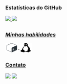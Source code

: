 ###  Estatísticas do GitHub

<div>
  <a href="https://github.com/Griff-OFC/Griff-OFC">
  <img height="150em" src="https://github-readme-stats.vercel.app/api?username=Griff-OFC&show_icons=true&theme=chartreuse-dark&include_all_commits=true&count_private=true"/>
  <img height="100em" src="https://github-readme-stats.vercel.app/api/top-langs/?username=Griff-OFC&layout=compact&langs_count=7&theme=chartreuse-dark"/>
</div>

##

### *Minhas habilidades* 
  <img align="center" alt="Merce-Bash" height="30" width="40" src="https://raw.githubusercontent.com/devicons/devicon/master/icons/bash/bash-plain.svg">
  <img align="center" alt="Merce-Linux" height="30" width="40" src="https://raw.githubusercontent.com/devicons/devicon/master/icons/linux/linux-plain.svg">




</div>


##


<div>

###  Contato

  <a href="https://t.me/curs4r" target="_blank"><img src="https://img.shields.io/badge/Telegram-2CA5E0?style=for-the-badge&logo= telegram&logoColor=white" target="_blank"></a>
  <a href="http://wa.me/+5551995316402" target="_blank"><img src="https://img.shields.io/badge/WhatsApp-25D366?style=for-the-badge&logo= whatsapp&logoColor=white" target="_blank"></a>  
</div>
